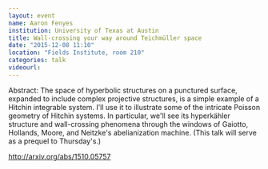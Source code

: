 ```yaml
---
layout: event
name: Aaron Fenyes 
institution: University of Texas at Austin
title: Wall-crossing your way around Teichmüller space
date: "2015-12-08 11:10"
location: "Fields Institute, room 210"
categories: talk
videourl:
---
```

Abstract: The space of hyperbolic structures on a punctured surface, expanded to
include complex projective structures, is a simple example of a Hitchin
integrable system. I'll use it to illustrate some of the intricate Poisson
geometry of Hitchin systems. In particular, we'll see its hyperkähler
structure and wall-crossing phenomena through the windows of Gaiotto,
Hollands, Moore, and Neitzke's abelianization machine. (This talk will
serve as a prequel to Thursday's.)

http://arxiv.org/abs/1510.05757
